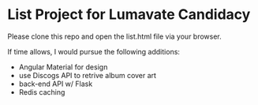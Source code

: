 # List Project for Lumavate Candidacy

Please clone this repo and open the list.html file via your browser.

If time allows, I would pursue the following additions:
 - Angular Material for design
 - use Discogs API to retrive album cover art
 - back-end API w/ Flask
 - Redis caching
